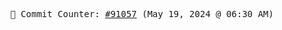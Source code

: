 <p align="center">
    <samp>
        📮 Commit Counter: <a href="https://github.com/Javascript-void0/Javascript-void0/commits/main">#91057</a> (May 19, 2024 @ 06:30 AM)
    </samp>
</p>